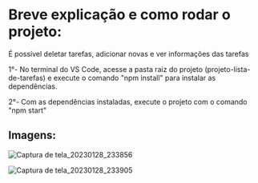 # Breve explicação e como rodar o projeto:

É possível deletar tarefas, adicionar novas e ver informações das tarefas

1°- No terminal do VS Code, acesse a pasta raiz do projeto (projeto-lista-de-tarefas) e execute o comando "npm install" para instalar as dependências.

2°- Com as dependências instaladas, execute o projeto com o comando "npm start"

<h2>Imagens:</h2>

![Captura de tela_20230128_233856](https://user-images.githubusercontent.com/62842033/215301524-dc01db3b-3681-4970-affb-a52b6eb4053a.png)

![Captura de tela_20230128_233905](https://user-images.githubusercontent.com/62842033/215301529-3b8ec03f-ec82-4b00-8b29-95ec7d21b27a.png)
